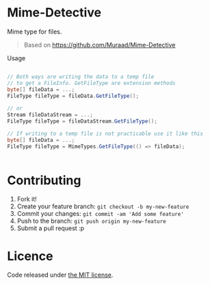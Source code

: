 # Mime-Detective

Mime type for files.

> Based on https://github.com/Muraad/Mime-Detective

Usage 

```csharp

// Both ways are writing the data to a temp file
// to get a FileInfo. GetFileType are extension methods
byte[] fileData = ...;
FileType fileType = fileData.GetFileType();
   
// or 
Stream fileDataStream = ...;
FileType fileType = fileDataStream.GetFileType();

// If writing to a temp file is not practicable use it like this
byte[] fileData = ...;
FileType fileType = MimeTypes.GetFileType(() => fileData);
   
```

# Contributing

1. Fork it!
2. Create your feature branch: `git checkout -b my-new-feature`
3. Commit your changes: `git commit -am 'Add some feature'`
4. Push to the branch: `git push origin my-new-feature`
5. Submit a pull request :p

# Licence

Code released under [the MIT license](https://github.com/thangchung/Mime-Detective/blob/master/LICENSE).
